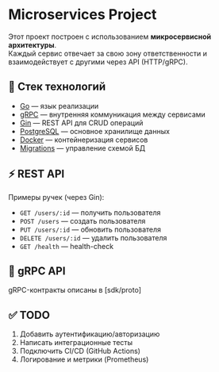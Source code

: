 # Microservices Project

Этот проект построен с использованием **микросервисной архитектуры**.  
Каждый сервис отвечает за свою зону ответственности и взаимодействует с другими через API (HTTP/gRPC).

## 🚀 Стек технологий
- [Go](https://go.dev/) — язык реализации
- [gRPC](https://grpc.io/) — внутренняя коммуникация между сервисами
- [Gin](https://gin-gonic.com/) — REST API для CRUD операций
- [PostgreSQL](https://www.postgresql.org/) — основное хранилище данных
- [Docker](https://www.docker.com/) — контейнеризация сервисов
- [Migrations](https://github.com/golang-migrate/migrate) — управление схемой БД

## ⚡ REST API
Примеры ручек (через Gin):
- `GET /users/:id` — получить пользователя
- `POST /users` — создать пользователя
- `PUT /users/:id` — обновить пользователя
- `DELETE /users/:id` — удалить пользователя
- `GET /health` — health-check

## 🔌 gRPC API
gRPC-контракты описаны в [sdk/proto]

## ✅ TODO
1. Добавить аутентификацию/авторизацию
2. Написать интеграционные тесты
3. Подключить CI/CD (GitHub Actions)
4. Логирование и метрики (Prometheus)

